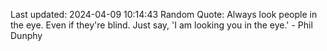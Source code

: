 Last updated: 2024-04-09 10:14:43
Random Quote: Always look people in the eye. Even if they're blind. Just say, 'I am looking you in the eye.' - Phil Dunphy